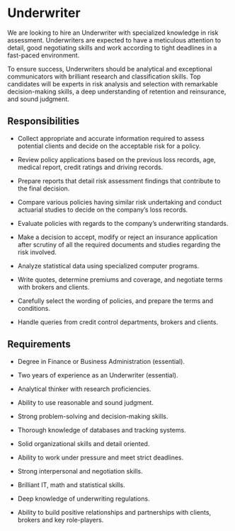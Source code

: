 # Underwriter

We are looking to hire an Underwriter with specialized knowledge in risk assessment. Underwriters are expected to have a meticulous attention to detail, good negotiating skills and work according to tight deadlines in a fast-paced environment.

To ensure success, Underwriters should be analytical and exceptional communicators with brilliant research and classification skills. Top candidates will be experts in risk analysis and selection with remarkable decision-making skills, a deep understanding of retention and reinsurance, and sound judgment.

## Responsibilities

* Collect appropriate and accurate information required to assess potential clients and decide on the acceptable risk for a policy.

* Review policy applications based on the previous loss records, age, medical report, credit ratings and driving records.

* Prepare reports that detail risk assessment findings that contribute to the final decision.

* Compare various policies having similar risk undertaking and conduct actuarial studies to decide on the company’s loss records.

* Evaluate policies with regards to the company’s underwriting standards.

* Make a decision to accept, modify or reject an insurance application after scrutiny of all the required documents and studies regarding the risk involved.

* Analyze statistical data using specialized computer programs.

* Write quotes, determine premiums and coverage, and negotiate terms with brokers and clients.

* Carefully select the wording of policies, and prepare the terms and conditions.

* Handle queries from credit control departments, brokers and clients.

## Requirements

* Degree in Finance or Business Administration (essential).

* Two years of experience as an Underwriter (essential).

* Analytical thinker with research proficiencies.

* Ability to use reasonable and sound judgment.

* Strong problem-solving and decision-making skills.

* Thorough knowledge of databases and tracking systems.

* Solid organizational skills and detail oriented.

* Ability to work under pressure and meet strict deadlines.

* Strong interpersonal and negotiation skills.

* Brilliant IT, math and statistical skills.

* Deep knowledge of underwriting regulations.

* Ability to build positive relationships and partnerships with clients, brokers and key role-players.

